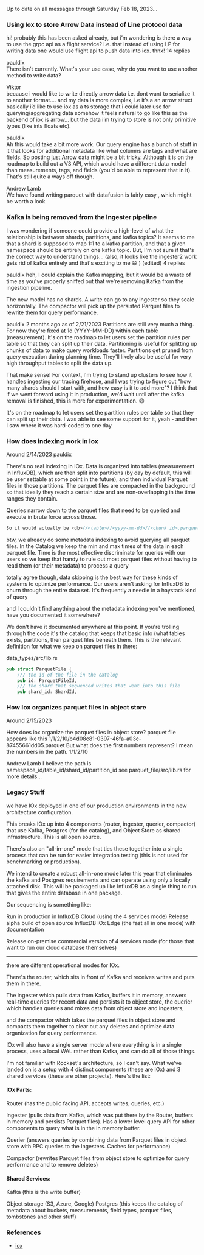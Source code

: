 
Up to date on all messages through Saturday Feb 18, 2023...

### Using Iox to store Arrow Data instead of Line protocol data

hi! probably this has been asked already, but i’m wondering is there a way to use the grpc api as a flight service? i.e. that instead of using LP for writing data one would use flight api to push data into iox. thnx!
14 replies

pauldix   
There isn't currently. What's your use case, why do you want to use another method to write data?

Viktor   
because i would like to write directly arrow data i.e. dont want to serialize it to another format…. and my data is more complex, i.e it’s a an arrow struct
basically i’d like to use iox as a ts storage that i could later use for querying/aggregating data somehow it feels natural to go like this as the backend of iox is arrow… but the data i’m trying to store is not only primitive types (like ints floats etc).

pauldix   
Ah this would take a bit more work. Our query engine has a bunch of stuff in it that looks for additional metadata like what columns are tags and what are fields. So posting just Arrow data might be a bit tricky. Although it is on the roadmap to build out a V3 API, which would have a different data model than measurements, tags, and fields (you'd be able to represent that in it). That's still quite a ways off though.

Andrew Lamb   
We have found writing parquet with datafusion is fairly easy , which might be worth a look

### Kafka is being removed from the Ingester pipeline

I was wondering if someone could provide a high-level of what the relationship is between shards, partitions, and kafka topics? It seems to me that a shard is supposed to map 1:1 to a kafka partition, and that a given namespace should be entirely on one kafka topic. But, I'm not sure if that's the correct way to understand things... (also, it looks like the ingester2 work gets rid of kafka entirely and that's exciting to me :laughing: ) (edited) 
4 replies

pauldix
heh, I could explain the Kafka mapping, but it would be a waste of time as you've properly sniffed out that we're removing Kafka from the ingestion pipeline.

The new model has no shards. A write can go to any ingester so they scale horizontally. The compactor will pick up the persisted Parquet files to rewrite them for query performance.

pauldix
2 months ago as of 2/21/2023
Partitions are still very much a thing. For now they're fixed at 1d (YYYY-MM-DD) within each table (measurement). It's on the roadmap to let users set the partition rules per table so that they can split up their data. Partitioning is useful for splitting up chunks of data to make query workloads faster. Partitions get pruned from query execution during planning time. They'll likely also be useful for very high throughput tables to split the data up.

That make sense! For context, I'm trying to stand up clusters to see how it handles ingesting our tracing firehose, and I was trying to figure out "how many shards should I start with, and how easy is it to add more"?
I think that if we went forward using it in production, we'd wait until after the kafka removal is finished, this is more for experimentation. :smile:

It's on the roadmap to let users set the partition rules per table so that they can split up their data.
I was able to see some support for it, yeah - and then I saw where it was hard-coded to one day

### How does indexing work in Iox

Around 2/14/2023
pauldix

There's no real indexing in IOx. Data is organized into tables (measurement in InfluxDB), which are then split into partitions (by day by default, this will be user settable at some point in the future), and then individual Parquet files in those partitions. The parquet files are compacted in the background so that ideally they reach a certain size and are non-overlapping in the time ranges they contain.

Queries narrow down to the parquet files that need to be queried and execute in brute force across those.

```rust
So it would actually be <db>//<table>//<yyyy-mm-dd>//<chunk id>.parquet
```

btw, we already do some metadata indexing to avoid querying all parquet files. In the Catalog we keep the min and max times of the data in each parquet file. Time is the most effective discriminate for queries with our users so we keep that handy to rule out most parquet files without having to read them (or their metadata) to process a query

totally agree though, data skipping is the best way for these kinds of systems to optimize performance. Our users aren't asking for InfluxDB to churn through the entire data set. It's frequently a needle in a haystack kind of query

and I couldn't find anything about the metadata indexing you've mentioned, have you documented it somewhere?

We don't have it documented anywhere at this point. If you're trolling through the code it's the catalog that keeps that basic info (what tables exists, partitions, then parquet files beneath them. This is the relevant definition for what we keep on parquet files in there:

data_types/src/lib.rs

```rust
pub struct ParquetFile {
    /// the id of the file in the catalog
    pub id: ParquetFileId,
    /// the shard that sequenced writes that went into this file
    pub shard_id: ShardId,
```

### How Iox organizes parquet files in object store
Around 2/15/2023

How does iox organize the parquet files in object store? parquet file appears like this 1/1/2/10/b4d08c81-0397-46fa-a03c-87455661dd05.parquet
But what does the first numbers represent? I mean the numbers in the path. 1/1/2/10

Andrew Lamb
I believe the path is
namespace_id/table_id/shard_id/partition_id
see parquet_file/src/lib.rs for more details...

### Legacy Stuff

we have IOx deployed in one of our production environments in the new architecture configuration.

This breaks IOx up into 4 components (router, ingester, querier, compactor) that use Kafka, Postgres (for the catalog), and Object Store as shared infrastructure. This is all open source.

There's also an "all-in-one" mode that ties these together into a single process that can be run for easier integration testing (this is not used for benchmarking or production).

We intend to create a robust all-in-one mode later this year that eliminates the kafka and Postgres requirements and can operate using only a locally attached disk. This will be packaged up like InfluxDB as a single thing to run that gives the entire database in one package.

Our sequencing is something like:

Run in production in InfluxDB Cloud (using the 4 services mode)
Release alpha build of open source InfluxDB IOx Edge (the fast all in one mode) with documentation

Release on-premise commercial version of 4 services mode (for those that want to run our cloud database themselves)

<hr>

there are different operational modes for IOx.

There's the router, which sits in front of Kafka and receives writes and puts them in there.

The ingester which pulls data from Kafka, buffers it in memory, answers real-time queries for recent data and persists it to object store, the querier which handles queries and mixes data from object store and ingesters,

and the compactor which takes the parquet files in object store and compacts them together to clear out any deletes and optimize data organization for query performance.

IOx will also have a single server mode where everything is in a single process, uses a local WAL rather than Kafka, and can do all of those things.


I'm not familiar with Rockset's architecture, so I can't say. What we've landed on is a setup with 4 distinct components (these are IOx) and 3 shared services (these are other projects). Here's the list:

#### IOx Parts:

Router (has the public facing API, accepts writes, queries, etc.)

Ingester (pulls data from Kafka, which was put there by the Router, buffers in memory and persists Parquet files). Has a lower level query API for other components to query what is in the in memory buffer.

Querier (answers queries by combining data from Parquet files in object store with RPC queries to the Ingesters. Caches for performance)

Compactor (rewrites Parquet files from object store to optimize for query performance and to remove deletes)

#### Shared Services:

Kafka (this is the write buffer)

Object storage (S3, Azure, Google)
Postgres (this keeps the catalog of metadata about buckets, measurements, field types, parquet files, tombstones and other stuff)

### References
* [iox](./iox.md)
